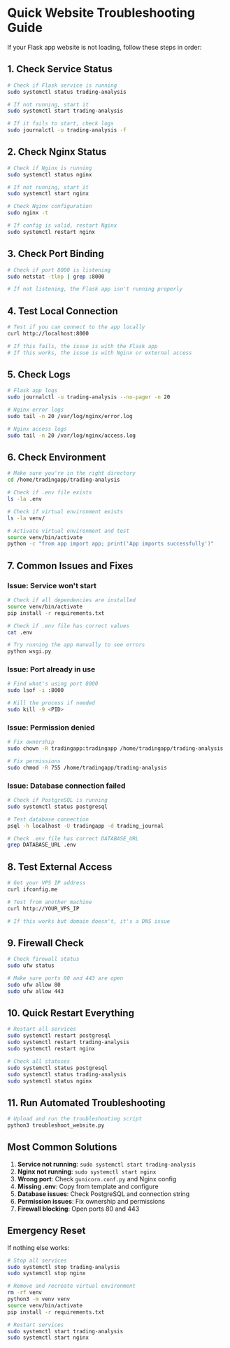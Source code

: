 # Quick Website Troubleshooting Guide

If your Flask app website is not loading, follow these steps in order:

## 1. Check Service Status

```bash
# Check if Flask service is running
sudo systemctl status trading-analysis

# If not running, start it
sudo systemctl start trading-analysis

# If it fails to start, check logs
sudo journalctl -u trading-analysis -f
```

## 2. Check Nginx Status

```bash
# Check if Nginx is running
sudo systemctl status nginx

# If not running, start it
sudo systemctl start nginx

# Check Nginx configuration
sudo nginx -t

# If config is valid, restart Nginx
sudo systemctl restart nginx
```

## 3. Check Port Binding

```bash
# Check if port 8000 is listening
sudo netstat -tlnp | grep :8000

# If not listening, the Flask app isn't running properly
```

## 4. Test Local Connection

```bash
# Test if you can connect to the app locally
curl http://localhost:8000

# If this fails, the issue is with the Flask app
# If this works, the issue is with Nginx or external access
```

## 5. Check Logs

```bash
# Flask app logs
sudo journalctl -u trading-analysis --no-pager -n 20

# Nginx error logs
sudo tail -n 20 /var/log/nginx/error.log

# Nginx access logs
sudo tail -n 20 /var/log/nginx/access.log
```

## 6. Check Environment

```bash
# Make sure you're in the right directory
cd /home/tradingapp/trading-analysis

# Check if .env file exists
ls -la .env

# Check if virtual environment exists
ls -la venv/

# Activate virtual environment and test
source venv/bin/activate
python -c "from app import app; print('App imports successfully')"
```

## 7. Common Issues and Fixes

### Issue: Service won't start
```bash
# Check if all dependencies are installed
source venv/bin/activate
pip install -r requirements.txt

# Check if .env file has correct values
cat .env

# Try running the app manually to see errors
python wsgi.py
```

### Issue: Port already in use
```bash
# Find what's using port 8000
sudo lsof -i :8000

# Kill the process if needed
sudo kill -9 <PID>
```

### Issue: Permission denied
```bash
# Fix ownership
sudo chown -R tradingapp:tradingapp /home/tradingapp/trading-analysis

# Fix permissions
sudo chmod -R 755 /home/tradingapp/trading-analysis
```

### Issue: Database connection failed
```bash
# Check if PostgreSQL is running
sudo systemctl status postgresql

# Test database connection
psql -h localhost -U tradingapp -d trading_journal

# Check .env file has correct DATABASE_URL
grep DATABASE_URL .env
```

## 8. Test External Access

```bash
# Get your VPS IP address
curl ifconfig.me

# Test from another machine
curl http://YOUR_VPS_IP

# If this works but domain doesn't, it's a DNS issue
```

## 9. Firewall Check

```bash
# Check firewall status
sudo ufw status

# Make sure ports 80 and 443 are open
sudo ufw allow 80
sudo ufw allow 443
```

## 10. Quick Restart Everything

```bash
# Restart all services
sudo systemctl restart postgresql
sudo systemctl restart trading-analysis
sudo systemctl restart nginx

# Check all statuses
sudo systemctl status postgresql
sudo systemctl status trading-analysis
sudo systemctl status nginx
```

## 11. Run Automated Troubleshooting

```bash
# Upload and run the troubleshooting script
python3 troubleshoot_website.py
```

## Most Common Solutions

1. **Service not running**: `sudo systemctl start trading-analysis`
2. **Nginx not running**: `sudo systemctl start nginx`
3. **Wrong port**: Check `gunicorn.conf.py` and Nginx config
4. **Missing .env**: Copy from template and configure
5. **Database issues**: Check PostgreSQL and connection string
6. **Permission issues**: Fix ownership and permissions
7. **Firewall blocking**: Open ports 80 and 443

## Emergency Reset

If nothing else works:

```bash
# Stop all services
sudo systemctl stop trading-analysis
sudo systemctl stop nginx

# Remove and recreate virtual environment
rm -rf venv
python3 -m venv venv
source venv/bin/activate
pip install -r requirements.txt

# Restart services
sudo systemctl start trading-analysis
sudo systemctl start nginx
``` 